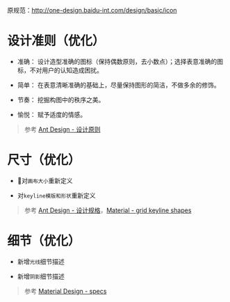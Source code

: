 原规范：http://one-design.baidu-int.com/design/basic/icon

# 设计准则（优化）

- 准确： 设计造型准确的图标（保持偶数原则，去小数点）；选择表意准确的图标，不对用户的认知造成困扰。

- 简单： 在表意清晰准确的基础上，尽量保持图形的简洁，不做多余的修饰。

- 节奏： 挖掘构图中的秩序之美。

- 愉悦： 赋予适度的情感。

> 参考 [Ant Design - 设计原则](https://ant.design/docs/spec/icon-cn#%E8%AE%BE%E8%AE%A1%E5%8E%9F%E5%88%99)

# 尺寸（优化）

- 对`画布大小`重新定义

- 对`keyline模版和形状`重新定义

> 参考 [Ant Design - 设计规格](https://ant.design/docs/spec/icon-cn#%E8%AE%BE%E8%AE%A1%E8%A7%84%E6%A0%BC)，[Material - grid keyline shapes](https://material.io/design/iconography/product-icons.html#grid-keyline-shapes)

# 细节（优化）

- 新增`光线`细节描述

- 新增`阴影`细节描述

> 参考 [Material Design - specs](https://material.io/design/iconography/product-icons.html#specs)